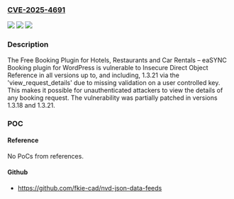 ### [CVE-2025-4691](https://cve.mitre.org/cgi-bin/cvename.cgi?name=CVE-2025-4691)
![](https://img.shields.io/static/v1?label=Product&message=Free%20Booking%20Plugin%20for%20Hotels%2C%20Restaurants%20and%20Car%20Rentals%20%E2%80%93%20eaSYNC%20Booking&color=blue)
![](https://img.shields.io/static/v1?label=Version&message=*%3C%3D%201.3.21%20&color=brighgreen)
![](https://img.shields.io/static/v1?label=Vulnerability&message=CWE-639%20Authorization%20Bypass%20Through%20User-Controlled%20Key&color=brighgreen)

### Description

The Free Booking Plugin for Hotels, Restaurants and Car Rentals – eaSYNC Booking plugin for WordPress is vulnerable to Insecure Direct Object Reference in all versions up to, and including, 1.3.21 via the 'view_request_details' due to missing validation on a user controlled key. This makes it possible for unauthenticated attackers to view the details of any booking request. The vulnerability was partially patched in versions 1.3.18 and 1.3.21.

### POC

#### Reference
No PoCs from references.

#### Github
- https://github.com/fkie-cad/nvd-json-data-feeds


